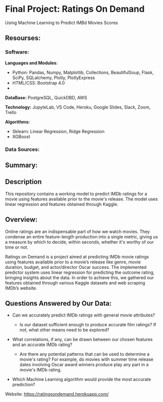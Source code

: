 # **Final Project:** Ratings On Demand
Using Machine Learning to Predict IMBd Movies Scores

## Resourses:

### **Software:** 
**Languages and Modules**:
 - Python: Pandas, Numpy, Matplotlib, Collections, BeautifulSoup, Flask, SciPy, SQLalchemy, Plotly, PlotlyExpress
 - HTML/CSS: Bootstrap 4.0
 - 
**DataBase:** PostgreSQL, QuickDBD, AWS

**Technology:** JupyteLab, VS Code, Heroku, Google Slides, Slack, Zoom, Trello

**Algorithms:** 
 - Sklearn: Linear Regression, Ridge Regression
 - XGBoost

### **Data Sources:**



## Summary:

## Description
This repository contains a working model to predict IMDb ratings for a movie using features available prior to the movie's release. The model uses linear regression and features obtained through Kaggle.

## Overview:
Online ratings are an indispensable part of how we watch movies. They condense an entire feature-length production into a single metric, giving us a measure by which to decide, within seconds, whether it's worthy of our time or not.

Ratings on Demand is a project aimed at predicting IMDb movie ratings using features available prior to a movie’s release like genre, movie duration, budget, and actor/director Oscar success. The implemented predictor system uses linear regression for predicting the outcome rating, bringing insights about the data. In order to achieve this, we gathered our features obtained through various Kaggle datasets and web scraping IMDb’s website.

## Questions Answered by Our Data:

* Can we accurately predict IMDb ratings with general movie attributes?

  * Is our dataset sufficient enough to produce accurate film ratings? If not, what other means need to be explored?

* What correlations, if any, can be drawn between our chosen features and an accurate IMDb rating?
  
  * Are there any potential patterns that can be used to determine a movie's rating? For example, do movies with summer time release dates involving Oscar award winners produce play any part in a movie's IMDb rating. 

* Which Machine Learning algorithm would provide the most accurate prediction?


Website: https://ratingsondemand.herokuapp.com/
